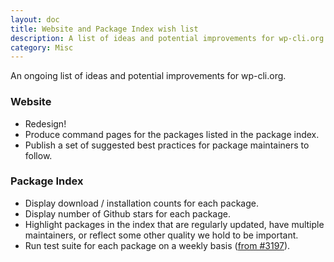 ```yaml
---
layout: doc
title: Website and Package Index wish list
description: A list of ideas and potential improvements for wp-cli.org
category: Misc
---
```


An ongoing list of ideas and potential improvements for wp-cli.org.

### Website

* Redesign!
* Produce command pages for the packages listed in the package index.
* Publish a set of suggested best practices for package maintainers to follow.

### Package Index

* Display download / installation counts for each package.
* Display number of Github stars for each package.
* Highlight packages in the index that are regularly updated, have multiple maintainers, or reflect some other quality we hold to be important.
* Run test suite for each package on a weekly basis ([from #3197](https://github.com/wp-cli/wp-cli/issues/3197#issuecomment-238946219)).
